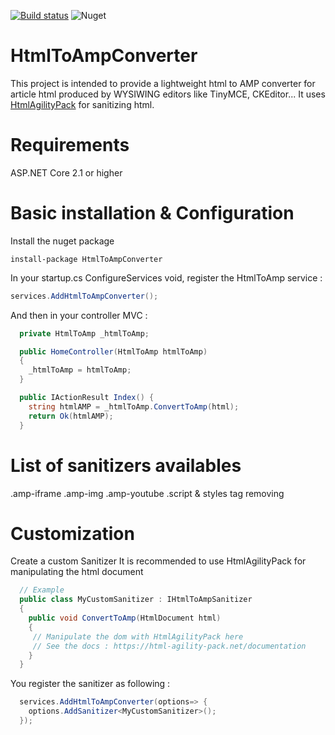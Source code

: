 [![Build status](https://ci.appveyor.com/api/projects/status/yrlvk9bgoo8ib73b?svg=true)](https://ci.appveyor.com/project/antoinebidault/htmltoampconverter)
![Nuget](https://img.shields.io/nuget/v/htmltoampconverter)
# HtmlToAmpConverter

This project is intended to provide a lightweight html to AMP converter for article html produced by WYSIWING editors like TinyMCE, CKEditor... It uses [HtmlAgilityPack](https://github.com/zzzprojects/html-agility-pack) for sanitizing html.

# Requirements

ASP.NET Core 2.1 or higher

# Basic installation & Configuration

Install the nuget package

```NPM
install-package HtmlToAmpConverter
```

In your startup.cs ConfigureServices void, register the HtmlToAmp service :

```C#
services.AddHtmlToAmpConverter();
```

And then in your controller MVC :

```C#
  private HtmlToAmp _htmlToAmp;

  public HomeController(HtmlToAmp htmlToAmp)
  {
    _htmlToAmp = htmlToAmp;
  }

  public IActionResult Index() {
    string htmlAMP = _htmlToAmp.ConvertToAmp(html);
    return Ok(htmlAMP);
  }
```

# List of sanitizers availables

.amp-iframe
.amp-img
.amp-youtube
.script & styles tag removing

# Customization

Create a custom Sanitizer
It is recommended to use HtmlAgilityPack for manipulating the html document

```C#
  // Example
  public class MyCustomSanitizer : IHtmlToAmpSanitizer
  {
    public void ConvertToAmp(HtmlDocument html)
    {
     // Manipulate the dom with HtmlAgilityPack here
     // See the docs : https://html-agility-pack.net/documentation
    }
  }
```

You register the sanitizer as following :

```C#
  services.AddHtmlToAmpConverter(options=> {
    options.AddSanitizer<MyCustomSanitizer>();
  });
```
